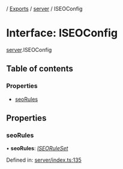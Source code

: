 [](../README.md) / [Exports](../modules.md) / [server](../modules/server.md) / ISEOConfig

# Interface: ISEOConfig

[server](../modules/server.md).ISEOConfig

## Table of contents

### Properties

- [seoRules](server.iseoconfig.md#seorules)

## Properties

### seoRules

• **seoRules**: [*ISEORuleSet*](server_seo.iseoruleset.md)

Defined in: [server/index.ts:135](https://github.com/onzag/itemize/blob/11a98dec/server/index.ts#L135)
